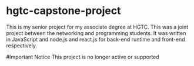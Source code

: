 # hgtc-capstone-project
This is my senior project for my associate degree at HGTC. This was a joint project between the networking and programming students.
It was written in JavaScript and node.js and react.js for back-end runtime and front-end respectively.

#Important Notice
This project is no longer active or supported 
